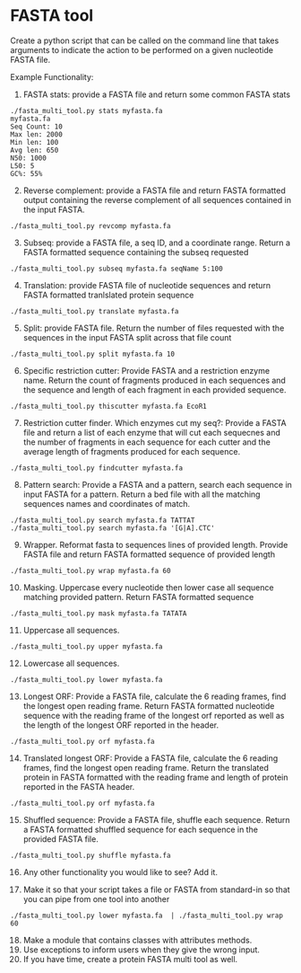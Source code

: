 FASTA tool
==========

Create a python script that can be called on the command line that takes arguments to indicate the action to be performed on a given nucleotide FASTA file.

Example Functionality:

1. FASTA stats: provide a FASTA file and return some common FASTA stats
```
./fasta_multi_tool.py stats myfasta.fa
myfasta.fa
Seq Count: 10
Max len: 2000
Min len: 100
Avg len: 650
N50: 1000
L50: 5
GC%: 55%
```

2. Reverse complement: provide a FASTA file and return FASTA formatted output containing the reverse complement of all sequences contained in the input FASTA.
```
./fasta_multi_tool.py revcomp myfasta.fa
```

3. Subseq: provide a FASTA file, a seq ID, and a coordinate range. Return a FASTA formatted sequence containing the subseq requested
```
./fasta_multi_tool.py subseq myfasta.fa seqName 5:100
```

4. Translation: provide FASTA file of nucleotide sequences and return FASTA formatted tranlslated protein sequence
```
./fasta_multi_tool.py translate myfasta.fa
```

5. Split:  provide FASTA file. Return the number of files requested with the sequences in the input FASTA split across that file count
```
./fasta_multi_tool.py split myfasta.fa 10  

```

6. Specific restriction cutter: Provide FASTA and a restriction enzyme name. Return the count of fragments produced in each sequences and the sequence and length of each fragment in each provided sequence.
```
./fasta_multi_tool.py thiscutter myfasta.fa EcoR1  

```  

7. Restriction cutter finder. Which enzymes cut my seq?: Provide a FASTA file and return a list of each enzyme that will cut each sequecnes and the number of fragments in each sequence for each cutter and the average length of fragments produced for each sequence.
```
./fasta_multi_tool.py findcutter myfasta.fa
```  

8. Pattern search: Provide a FASTA and a pattern, search each sequence in input FASTA for a pattern. Return a bed file with all the matching sequences names and coordinates of match. 
```  
./fasta_multi_tool.py search myfasta.fa TATTAT 
./fasta_multi_tool.py search myfasta.fa '[G|A].CTC' 
```   

9. Wrapper. Reformat fasta to sequences lines of provided length. Provide FASTA file and return FASTA formatted sequence of provided length
```
./fasta_multi_tool.py wrap myfasta.fa 60 
```  

10. Masking. Uppercase every nucleotide then lower case all sequence matching provided pattern. Return FASTA formatted sequence
```
./fasta_multi_tool.py mask myfasta.fa TATATA 
```  

11. Uppercase all sequences.
```
./fasta_multi_tool.py upper myfasta.fa 
```  

12. Lowercase all sequences.
```
./fasta_multi_tool.py lower myfasta.fa 
```  

13. Longest ORF: Provide a FASTA file, calculate the 6 reading frames, find the longest open reading frame. Return FASTA formatted nucleotide sequence with the reading frame of the longest orf reported as well as the length of the longest ORF reported in the header.  
```
./fasta_multi_tool.py orf myfasta.fa 
```  

14. Translated longest ORF: Provide a FASTA file, calculate the 6 reading frames, find the longest open reading frame. Return the translated protein in FASTA formatted with the reading frame and length of protein reported in the FASTA header.  
```
./fasta_multi_tool.py orf myfasta.fa 
```

15. Shuffled sequence: Provide a FASTA file, shuffle each sequence. Return a FASTA formatted shuffled sequence for each sequence in the provided FASTA file. 
```
./fasta_multi_tool.py shuffle myfasta.fa 
```

16. Any other functionality you would like to see? Add it.

17. Make it so that your script takes a file or FASTA from standard-in so that you can pipe from one tool into another
```
./fasta_multi_tool.py lower myfasta.fa  | ./fasta_multi_tool.py wrap 60
```  

18. Make a module that contains classes with attributes methods.
19. Use exceptions to inform users when they give the wrong input.
20. If you have time, create a protein FASTA multi tool as well. 
